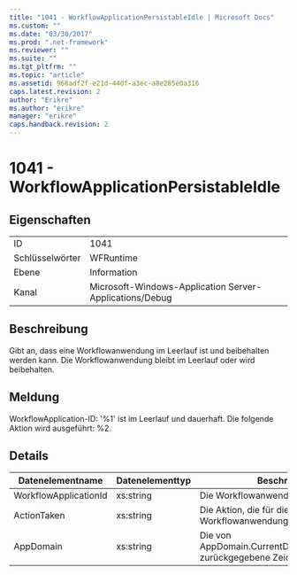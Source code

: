 ```yaml
---
title: "1041 - WorkflowApplicationPersistableIdle | Microsoft Docs"
ms.custom: ""
ms.date: "03/30/2017"
ms.prod: ".net-framework"
ms.reviewer: ""
ms.suite: ""
ms.tgt_pltfrm: ""
ms.topic: "article"
ms.assetid: 966adf2f-e21d-44df-a3ec-a8e285e0a316
caps.latest.revision: 2
author: "Erikre"
ms.author: "erikre"
manager: "erikre"
caps.handback.revision: 2
---
```

# 1041 - WorkflowApplicationPersistableIdle
## Eigenschaften  
  
|||  
|-|-|  
|ID|1041|  
|Schlüsselwörter|WFRuntime|  
|Ebene|Information|  
|Kanal|Microsoft\-Windows\-Application Server\-Applications\/Debug|  
  
## Beschreibung  
 Gibt an, dass eine Workflowanwendung im Leerlauf ist und beibehalten werden kann.  Die Workflowanwendung bleibt im Leerlauf oder wird beibehalten.  
  
## Meldung  
 WorkflowApplication\-ID: '%1' ist im Leerlauf und dauerhaft. Die folgende Aktion wird ausgeführt: %2.  
  
## Details  
  
|Datenelementname|Datenelementtyp|Beschreibung|  
|----------------------|---------------------|------------------|  
|WorkflowApplicationId|xs:string|Die Workflowanwendungs\-ID|  
|ActionTaken|xs:string|Die Aktion, die für die Workflowanwendung ausgeführt wird.|  
|AppDomain|xs:string|Die von AppDomain.CurrentDomain.FriendlyName zurückgegebene Zeichenfolge.|